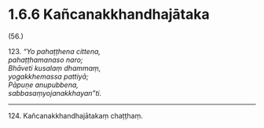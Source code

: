 # 1.6.6 Kañcanakkhandhajātaka

(56.)

123\. _“Yo pahaṭṭhena cittena,_  
_pahaṭṭhamanaso naro;_  
_Bhāveti kusalaṃ dhammaṃ,_  
_yogakkhemassa pattiyā;_  
_Pāpuṇe anupubbena,_  
_sabbasaṃyojanakkhayan”ti._  

---

124\. Kañcanakkhandhajātakaṃ chaṭṭhaṃ.
